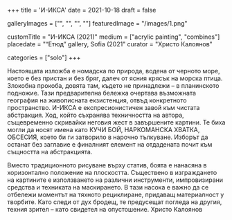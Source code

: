 +++
title = 'И-ИКСА'
date = 2021-10-18
draft = false

galleryImages = ["", "", "", ""]
featuredImage = "/images/1.png"

customTitle = "И-ИКСА (2021)"
medium = ["acrylic painting", "combines"]
placedate = "“Етюд” gallery, Sofia (2021"
curator = "Христо Калоянов"

categories = ["solo"]
+++


Настоящaта изложба е номадска по природа, водена от черното море, което е без пристан и без бряг, далеч от ясния крясък на морска птица. Злокобна прокоба, довята там, където не принадлежи – в планинското подножие. Тази предварителна бележка очертава възможната география на живописната екзистенция, отвъд конкретното пространство.
И-ИКСА е експресионистичен завой към чистата абстракция. Ход, който съхранява техничността на автора, същевременно скривайки неговия жест в завършените картини. Те биха могли да носят имена като КУЧИ БОЙ, НАРКОМАНСКА ХВАТКА, ОБСЕСИЯ, което би ги затворило в нарочно тълкуване. Изборът да останат без заглавие е финалният елемент на отдадената почит към същността на абстракцията.

Вместо традиционното рисуване върху статив, боята е нанасяна в хоризонтално положение на плоскостта. Съществено в изграждането на картините е използването на различни инструменти, импровизирани средства и техниката на маскирането. В тази насока е важно да се отбележи моментът на тяхното рециклиране, придаващ материалност у творбите.
Като следи от дух бродещ, те предусещат погледа на другия, техния зрител – като свидетел на опустошение.
Христо Калоянов